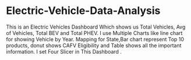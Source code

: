 # Electric-Vehicle-Data-Analysis
This is an Electric Vehicles Dashboard Which shows us Total Vehicles, Avg of Vehicles, Total BEV and Total PHEV. I use Multiple Charts like line chart for showing Vehicle by Year. Mapping for State,Bar chart represent Top 10 products, donut shows CAFV Eligibility and Table shows all the important information.  I set Four Slicer in This Dashboard .

